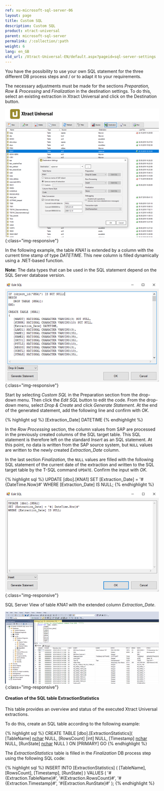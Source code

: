```yaml
---
ref: xu-microsoft-sql-server-06
layout: page
title: Custom SQL
description: Custom SQL
product: xtract-universal
parent: microsoft-sql-server
permalink: /:collection/:path
weight: 6
lang: en_GB
old_url: /Xtract-Universal-EN/default.aspx?pageid=sql-server-settings
---
```


You have the possibility to use your own SQL statement for the three different DB process steps and / or to adapt it to your requirements.

The necessary adjustments must be made for the sections *Preparation, Row & Processing* and *Finalization* in the destination settings. 
To do this, select an existing extraction in Xtract Universal and click on the Destination button.

![Destination-Settings](/img/content/destination_settings.png){:class="img-responsive"}

In the following example, the table *KNA1* is extended by a column with the current time stamp of type *DATETIME*. 
This new column is filled dynamically using a .NET-based function. 

<div class="alert alert-info">
  <i class="fas fa-info-circle"></i> <strong>Note:</strong> The data types that can be used in the SQL statement depend on the SQL Server database version.
</div>

![Custom-SQL_Prep](/img/content/custom_sql_preparation_statement.png){:class="img-responsive"}

Start by selecting *Custom SQL* in the Preparation section from the drop-down menu. Then click the *Edit SQL* button to edit the code.
From the drop-down menu, select *Drop & Create* and click *Generate Statement*. At the end of the generated statement, add the following line and confirm with *OK*.

{% highlight sql %}
[Extraction_Date] DATETIME
{% endhighlight %}

In the *Row Processing* section, the column values from SAP are processed in the previously created columns of the SQL target table. This SQL statement is therefore left on the standard *Insert* as an SQL statement. At this point, no data is written from the SAP source system, but `NULL` values are written to the newly created *Extraction_Date* column.

In the last section *Finalization*, the `NULL` values are filled with the following SQL statement of the current date of the extraction and written to the SQL target table by the T-SQL command `UPDATE`. Confirm the input with *OK*.

{% highlight sql %}
UPDATE [dbo].[KNA1] 
SET [Extraction_Date] = '#{DateTime.Now}#' 
WHERE [Extraction_Date] IS NULL;
{% endhighlight %}

![Custom-SQL_Final](/img/content/custom_sql_finalization_statement.png){:class="img-responsive"}

SQL Server View of table *KNA1* with the extended column *Extraction_Date*.

![Custom_SQL_SQL_Server_Ausgabe](/img/content/sql_server_ansicht_extraction_date_spalte.png){:class="img-responsive"}

#### Creation of the SQL table ExtractionStatistics

This table provides an overview and status of the executed Xtract Universal extractions.

To do this, create an SQL table according to the following example:

{% highlight sql %}
CREATE TABLE [dbo].[ExtractionStatistics](
	[TableName] [nchar](50) NULL,
	[RowsCount] [int] NULL,
	[Timestamp] [nchar](50) NULL,
	[RunState] [nchar](50) NULL
) ON [PRIMARY]
GO
{% endhighlight %}

The *ExtractionStatistics* table is filled in the *Finalization* DB process step using the following SQL code:

{% highlight sql %}
INSERT INTO [ExtractionStatistics]
(
     [TableName], 
     [RowsCount], 
     [Timestamp],
     [RunState]
)
VALUES
(
     '#{Extraction.TableName}#', 
     '#{Extraction.RowsCount}#', 
     '#{Extraction.Timestamp}#',
     '#{Extraction.RunState}#'
);
{% endhighlight %}

